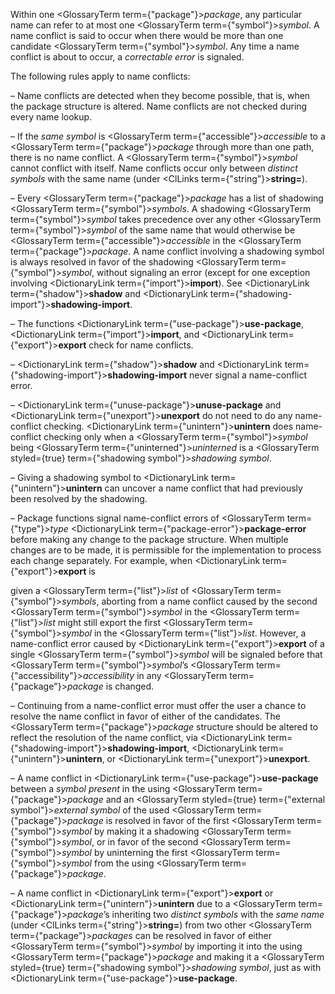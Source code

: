  



Within one <GlossaryTerm  term={"package"}><i>package</i></GlossaryTerm>, any particular name can refer to at most one <GlossaryTerm  term={"symbol"}><i>symbol</i></GlossaryTerm>. A name conflict is said to occur when there would be more than one candidate <GlossaryTerm  term={"symbol"}><i>symbol</i></GlossaryTerm>. Any time a name conflict is about to occur, a *correctable error* is signaled. 



The following rules apply to name conflicts: 



– Name conflicts are detected when they become possible, that is, when the package structure is altered. Name conflicts are not checked during every name lookup. 



– If the *same symbol* is <GlossaryTerm  term={"accessible"}><i>accessible</i></GlossaryTerm> to a <GlossaryTerm  term={"package"}><i>package</i></GlossaryTerm> through more than one path, there is no name conflict. A <GlossaryTerm  term={"symbol"}><i>symbol</i></GlossaryTerm> cannot conflict with itself. Name conflicts occur only between *distinct symbols* with the same name (under <ClLinks  term={"string"}><b>string=</b></ClLinks>). 



– Every <GlossaryTerm  term={"package"}><i>package</i></GlossaryTerm> has a list of shadowing <GlossaryTerm  term={"symbol"}><i>symbols</i></GlossaryTerm>. A shadowing <GlossaryTerm  term={"symbol"}><i>symbol</i></GlossaryTerm> takes precedence over any other <GlossaryTerm  term={"symbol"}><i>symbol</i></GlossaryTerm> of the same name that would otherwise be <GlossaryTerm  term={"accessible"}><i>accessible</i></GlossaryTerm> in the <GlossaryTerm  term={"package"}><i>package</i></GlossaryTerm>. A name conflict involving a shadowing symbol is always resolved in favor of the shadowing <GlossaryTerm  term={"symbol"}><i>symbol</i></GlossaryTerm>, without signaling an error (except for one exception involving <DictionaryLink  term={"import"}><b>import</b></DictionaryLink>). See <DictionaryLink  term={"shadow"}><b>shadow</b></DictionaryLink> and <DictionaryLink  term={"shadowing-import"}><b>shadowing-import</b></DictionaryLink>. 



– The functions <DictionaryLink  term={"use-package"}><b>use-package</b></DictionaryLink>, <DictionaryLink  term={"import"}><b>import</b></DictionaryLink>, and <DictionaryLink  term={"export"}><b>export</b></DictionaryLink> check for name conflicts. 



– <DictionaryLink  term={"shadow"}><b>shadow</b></DictionaryLink> and <DictionaryLink  term={"shadowing-import"}><b>shadowing-import</b></DictionaryLink> never signal a name-conflict error. 



– <DictionaryLink  term={"unuse-package"}><b>unuse-package</b></DictionaryLink> and <DictionaryLink  term={"unexport"}><b>unexport</b></DictionaryLink> do not need to do any name-conflict checking. <DictionaryLink  term={"unintern"}><b>unintern</b></DictionaryLink> does name-conflict checking only when a <GlossaryTerm  term={"symbol"}><i>symbol</i></GlossaryTerm> being <GlossaryTerm  term={"uninterned"}><i>uninterned</i></GlossaryTerm> is a <GlossaryTerm styled={true} term={"shadowing symbol"}><i>shadowing symbol</i></GlossaryTerm>. 



– Giving a shadowing symbol to <DictionaryLink  term={"unintern"}><b>unintern</b></DictionaryLink> can uncover a name conflict that had previously been resolved by the shadowing. 



– Package functions signal name-conflict errors of <GlossaryTerm  term={"type"}><i>type</i></GlossaryTerm> <DictionaryLink  term={"package-error"}><b>package-error</b></DictionaryLink> before making any change to the package structure. When multiple changes are to be made, it is permissible for the implementation to process each change separately. For example, when <DictionaryLink  term={"export"}><b>export</b></DictionaryLink> is 







 



 



given a <GlossaryTerm  term={"list"}><i>list</i></GlossaryTerm> of <GlossaryTerm  term={"symbol"}><i>symbols</i></GlossaryTerm>, aborting from a name conflict caused by the second <GlossaryTerm  term={"symbol"}><i>symbol</i></GlossaryTerm> in the <GlossaryTerm  term={"list"}><i>list</i></GlossaryTerm> might still export the first <GlossaryTerm  term={"symbol"}><i>symbol</i></GlossaryTerm> in the <GlossaryTerm  term={"list"}><i>list</i></GlossaryTerm>. However, a name-conflict error caused by <DictionaryLink  term={"export"}><b>export</b></DictionaryLink> of a single <GlossaryTerm  term={"symbol"}><i>symbol</i></GlossaryTerm> will be signaled before that <GlossaryTerm  term={"symbol"}><i>symbol</i></GlossaryTerm>’s <GlossaryTerm  term={"accessibility"}><i>accessibility</i></GlossaryTerm> in any <GlossaryTerm  term={"package"}><i>package</i></GlossaryTerm> is changed. 



– Continuing from a name-conflict error must offer the user a chance to resolve the name conflict in favor of either of the candidates. The <GlossaryTerm  term={"package"}><i>package</i></GlossaryTerm> structure should be altered to reflect the resolution of the name conflict, via <DictionaryLink  term={"shadowing-import"}><b>shadowing-import</b></DictionaryLink>, <DictionaryLink  term={"unintern"}><b>unintern</b></DictionaryLink>, or <DictionaryLink  term={"unexport"}><b>unexport</b></DictionaryLink>. 



– A name conflict in <DictionaryLink  term={"use-package"}><b>use-package</b></DictionaryLink> between a *symbol present* in the using <GlossaryTerm  term={"package"}><i>package</i></GlossaryTerm> and an <GlossaryTerm styled={true} term={"external symbol"}><i>external symbol</i></GlossaryTerm> of the used <GlossaryTerm  term={"package"}><i>package</i></GlossaryTerm> is resolved in favor of the first <GlossaryTerm  term={"symbol"}><i>symbol</i></GlossaryTerm> by making it a shadowing <GlossaryTerm  term={"symbol"}><i>symbol</i></GlossaryTerm>, or in favor of the second <GlossaryTerm  term={"symbol"}><i>symbol</i></GlossaryTerm> by uninterning the first <GlossaryTerm  term={"symbol"}><i>symbol</i></GlossaryTerm> from the using <GlossaryTerm  term={"package"}><i>package</i></GlossaryTerm>. 



– A name conflict in <DictionaryLink  term={"export"}><b>export</b></DictionaryLink> or <DictionaryLink  term={"unintern"}><b>unintern</b></DictionaryLink> due to a <GlossaryTerm  term={"package"}><i>package</i></GlossaryTerm>’s inheriting two *distinct symbols* with the *same name* (under <ClLinks  term={"string"}><b>string=</b></ClLinks>) from two other <GlossaryTerm  term={"package"}><i>packages</i></GlossaryTerm> can be resolved in favor of either <GlossaryTerm  term={"symbol"}><i>symbol</i></GlossaryTerm> by importing it into the using <GlossaryTerm  term={"package"}><i>package</i></GlossaryTerm> and making it a <GlossaryTerm styled={true} term={"shadowing symbol"}><i>shadowing symbol</i></GlossaryTerm>, just as with <DictionaryLink  term={"use-package"}><b>use-package</b></DictionaryLink>. 



